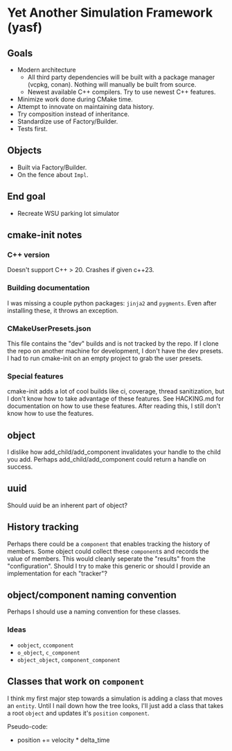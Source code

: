 # Yet Another Simulation Framework (yasf)
## Goals
- Modern architecture
	- All third party dependencies will be built with a package manager (vcpkg, conan). Nothing will manually be built from source.
	- Newest available C++ compilers. Try to use newest C++ features.
- Minimize work done during CMake time.
- Attempt to innovate on maintaining data history.
- Try composition instead of inheritance.
- Standardize use of Factory/Builder.
- Tests first.

## Objects
- Built via Factory/Builder.
- On the fence about `Impl`.

## End goal
- Recreate WSU parking lot simulator

## cmake-init notes
### C++ version
Doesn't support C++ > 20. Crashes if given c++23.
### Building documentation
I was missing a couple python packages: `jinja2` and `pygments`. Even after installing these, it throws an exception.
### CMakeUserPresets.json
This file contains the "dev" builds and is not tracked by the repo. If I clone the repo on another machine for development, I don't have the dev presets. I had to run cmake-init on an empty project to grab the user presets.
### Special features
cmake-init adds a lot of cool builds like ci, coverage, thread sanitization, but I don't know how to take advantage of these features. See HACKING.md for documentation on how to use these features. After reading this, I still don't know how to use the features.

## object 
I dislike how add_child/add_component invalidates your handle to the child you add. Perhaps add_child/add_component could return a handle on success.

## uuid
Should uuid be an inherent part of object?

## History tracking
Perhaps there could be a `component` that enables tracking the history of members. Some object could collect these `component`s and records the value of members. This would cleanly seperate the "results" from the "configuration". Should I try to make this generic or should I provide an implementation for each "tracker"?

## object/component naming convention
Perhaps I should use a naming convention for these classes. 
### Ideas
- `oobject`, `ccomponent`
- `o_object`, `c_component`
- `object_object`, `component_component`

## Classes that work on `component`
I think my first major step towards a simulation is adding a class that moves an `entity`. Until I nail down how the tree looks, I'll just add a class that takes a root `object` and updates it's `position` `component`.

Pseudo-code:
- position += velocity * delta_time
